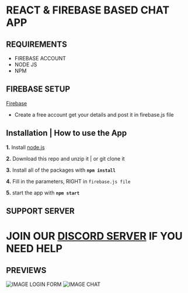 # REACT & FIREBASE BASED CHAT APP


## REQUIREMENTS 
* FIREBASE ACCOUNT
* NODE JS
* NPM 


## FIREBASE SETUP

[Firebase](https://firebase.google.com/)
* Create a free account get your details and post it in firebase.js file



## Installation | How to use the App

 **1.** Install [node.js](https://nodejs.org/api/cli.html#cli_unhandled_rejections_mode)

 **2.** Download this repo and unzip it    |    or git clone it

 **3.** Install all of the packages with **`npm install`**  

 **4.** Fill in the parameters, RIGHT in `firebase.js file`

 **5.** start the app with **`npm start`**

## SUPPORT SERVER
# JOIN OUR [DISCORD SERVER](https://discord.com/invite/emD44ZJaSA) IF YOU NEED HELP

## PREVIEWS

![IMAGE LOGIN FORM](https://media.discordapp.net/attachments/822460798826971156/854662367932710932/Screenshot_3.png?width=421&height=406)
![IMAGE CHAT](https://media.discordapp.net/attachments/822460798826971156/854662364959735808/Screenshot_4.png?width=893&height=406)
